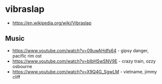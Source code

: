# vibraslap

+ https://en.wikipedia.org/wiki/Vibraslap

## Music
+ https://www.youtube.com/watch?v=09uwAHdfs64 - gipsy danger, pacific rim ost
+ https://www.youtube.com/watch?v=bIbHSwSNV9E - crazy train, ozzy osbourne
+ https://www.youtube.com/watch?v=X9Q4G_SgwLM - vietname, jimmy cliff
